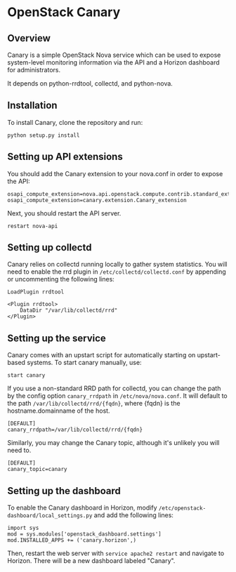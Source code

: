 OpenStack Canary
================

Overview
--------

Canary is a simple OpenStack Nova service which can be used to expose
system-level monitoring information via the API and a Horizon dashboard for
administrators.

It depends on python-rrdtool, collectd, and python-nova.

Installation
------------

To install Canary, clone the repository and run:

    python setup.py install

Setting up API extensions
-------------------------

You should add the Canary extension to your nova.conf in order to expose the API:

    osapi_compute_extension=nova.api.openstack.compute.contrib.standard_extensions
    osapi_compute_extension=canary.extension.Canary_extension

Next, you should restart the API server.

    restart nova-api

Setting up collectd
-------------------

Canary relies on collectd running locally to gather system statistics. You will
need to enable the rrd plugin in `/etc/collectd/collectd.conf` by appending or
uncommenting the following lines:

    LoadPlugin rrdtool

    <Plugin rrdtool>
        DataDir "/var/lib/collectd/rrd"
    </Plugin>

Setting up the service
----------------------

Canary comes with an upstart script for automatically starting on upstart-based
systems. To start canary manually, use:

    start canary

If you use a non-standard RRD path for collectd, you can change the path by the
config option `canary_rrdpath` in `/etc/nova/nova.conf`. It will default to the
path `/var/lib/collectd/rrd/{fqdn}`, where {fqdn} is the hostname.domainname
of the host.

    [DEFAULT]
    canary_rrdpath=/var/lib/collectd/rrd/{fqdn}

Similarly, you may change the Canary topic, although it's unlikely you will need
to.

    [DEFAULT]
    canary_topic=canary

Setting up the dashboard
-------------------

To enable the Canary dashboard in Horizon, modify
`/etc/openstack-dashboard/local_settings.py` and add the following lines:

    import sys
    mod = sys.modules['openstack_dashboard.settings']
    mod.INSTALLED_APPS += ('canary.horizon',)

Then, restart the web server with `service apache2 restart` and navigate to
Horizon. There will be a new dashboard labeled "Canary".
